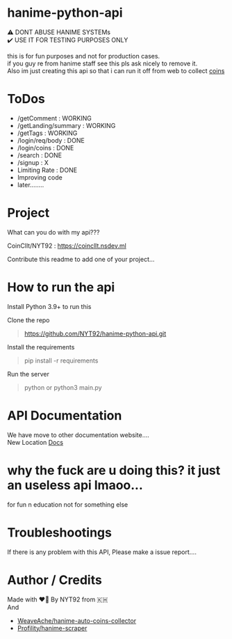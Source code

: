 # hanime-python-api

:warning: DONT ABUSE HANIME SYSTEMs </br>
:heavy_check_mark: USE IT FOR TESTING PURPOSES ONLY

this is for fun purposes and not for production cases.  
if you guy re from hanime staff see this pls ask nicely to remove it.  
Also im just creating this api so that i can run it off from web to collect [coins](#authentication)

# ToDos

- /getComment : WORKING
- /getLanding/summary : WORKING
- /getTags : WORKING
- /login/req/body : DONE
- /login/coins : DONE
- /search : DONE
- /signup : X
- Limiting Rate : DONE
- Improving code
- later........

# Project
What can you do with my api???  

CoinCllt/NYT92 : https://coincllt.nsdev.ml  

Contribute this readme to add one of your project...

# How to run the api

Install Python 3.9+ to run this

Clone the repo
> https://github.com/NYT92/hanime-python-api.git

Install the requirements
> pip install -r requirements

Run the server
> python or python3 main.py

# API Documentation

We have move to other documentation website....  
New Location [Docs](https://docs_hani.nsdev.ml)

# why the fuck are u doing this? it just an useless api lmaoo...

for fun n education not for something else

# Troubleshootings
If there is any problem with this API, Please make a issue report....

# Author / Credits
Made with :heart_on_fire: By NYT92 from :cambodia:  
And  
- [WeaveAche/hanime-auto-coins-collector](https://github.com/WeaveAche/hanime-auto-coins-collector)  
- [Profility/hanime-scraper](https://github.com/Profility/hanime-scraper)
